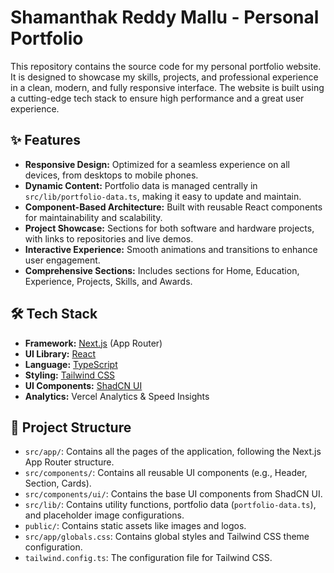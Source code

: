 # Shamanthak Reddy Mallu - Personal Portfolio

This repository contains the source code for my personal portfolio website. It is designed to showcase my skills, projects, and professional experience in a clean, modern, and fully responsive interface. The website is built using a cutting-edge tech stack to ensure high performance and a great user experience.

## ✨ Features

- **Responsive Design:** Optimized for a seamless experience on all devices, from desktops to mobile phones.
- **Dynamic Content:** Portfolio data is managed centrally in `src/lib/portfolio-data.ts`, making it easy to update and maintain.
- **Component-Based Architecture:** Built with reusable React components for maintainability and scalability.
- **Project Showcase:** Sections for both software and hardware projects, with links to repositories and live demos.
- **Interactive Experience:** Smooth animations and transitions to enhance user engagement.
- **Comprehensive Sections:** Includes sections for Home, Education, Experience, Projects, Skills, and Awards.

## 🛠️ Tech Stack

- **Framework:** [Next.js](https://nextjs.org/) (App Router)
- **UI Library:** [React](https://reactjs.org/)
- **Language:** [TypeScript](https://www.typescriptlang.org/)
- **Styling:** [Tailwind CSS](https://tailwindcss.com/)
- **UI Components:** [ShadCN UI](https://ui.shadcn.com/)
- **Analytics:** Vercel Analytics & Speed Insights


## 📂 Project Structure

- `src/app/`: Contains all the pages of the application, following the Next.js App Router structure.
- `src/components/`: Contains all reusable UI components (e.g., Header, Section, Cards).
- `src/components/ui/`: Contains the base UI components from ShadCN UI.
- `src/lib/`: Contains utility functions, portfolio data (`portfolio-data.ts`), and placeholder image configurations.
- `public/`: Contains static assets like images and logos.
- `src/app/globals.css`: Contains global styles and Tailwind CSS theme configuration.
- `tailwind.config.ts`: The configuration file for Tailwind CSS.
